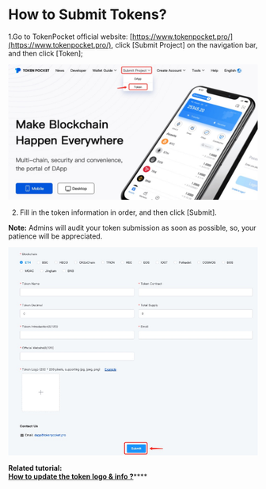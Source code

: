 # How to Submit Tokens?

1.Go to TokenPocket official website: [https://www.tokenpocket.pro/](https://www.tokenpocket.pro/), click \[Submit Project\] on the navigation bar, and then click \[Token\];

![](../.gitbook/assets/ti-jiao-token01.jpg)

2. Fill in the token information in order, and then click \[Submit\].

**Note:** Admins will audit your token submission as soon as possible, so, your patience will be appreciated.

![](../.gitbook/assets/ti-jiao-token.jpg)



**Related tutorial:**  
[**How to update the token logo & info ?**](https://tphelp.gitbook.io/en/wallet-operation/how-to-submit-a-token-logo)\*\*\*\*



